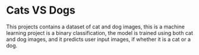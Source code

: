# Cats VS Dogs
This projects contains a dataset of cat and dog images, this is a machine learning project is a binary classification, the model is trained using both cat and dog images, and it predicts user input images, if whether it is a cat or a dog.